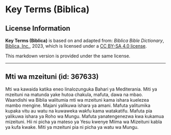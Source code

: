 # Key Terms (Biblica)

## License Information

**Key Terms (Biblica)** is based on and adapted from: _Biblica Bible Dictionary_, [Biblica, Inc.](https://www.biblica.com/), 2023, which is licensed under a [CC BY-SA 4.0 license](https://creativecommons.org/licenses/by-sa/4.0/legalcode.en).

This markdown version is provided under the same license.



--------------------------------

## Mti wa mzeituni (id: 367633)

Mti wa kawaida katika eneo linalozunguka Bahari ya Mediterania. Miti ya mzeituni na matunda yake hutoa chakula, mafuta, dawa na mbao. Waandishi wa Biblia walitumia mti wa mzeituni kama ishara kuelezea mambo mengine. Majani yalikuwa ishara ya amani. Mafuta yalitumika kupaka vitu au watu na kuwaweka wakfu kama watakatifu. Mafuta pia yalikuwa ishara ya Roho wa Mungu. Mafuta yanatengenezwa kwa kukamua mizeituni. Hii ni picha ya mateso ya Yesu kwenye Mlima wa Mizeituni kabla ya kufa kwake. Miti ya mzeituni pia ni picha ya watu wa Mungu.


